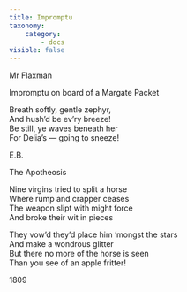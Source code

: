 ```yaml
---
title: Impromptu
taxonomy:
    category:
        - docs
visible: false
---
```


<div class="author">Mr Flaxman</div>

<span class="title">Impromptu on board of a Margate Packet</span>

Breath softly, gentle zephyr,  
And hush’d be ev’ry breeze!  
Be still, ye waves beneath her  
For Delia’s — going to sneeze!  

E.B.

<span class="title">The Apotheosis</span>

Nine virgins tried to split a horse  
Where rump and crapper ceases  
The weapon slipt with might force  
And broke their wit in pieces  

They vow’d they’d place him ’mongst the stars  
And make a wondrous glitter  
But there no more of the horse is seen  
Than you see of an apple fritter!

1809